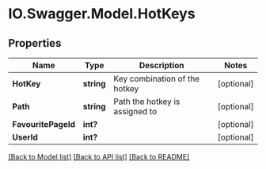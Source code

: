 # IO.Swagger.Model.HotKeys
## Properties

Name | Type | Description | Notes
------------ | ------------- | ------------- | -------------
**HotKey** | **string** | Key combination of the hotkey | [optional] 
**Path** | **string** | Path the hotkey is assigned to | [optional] 
**FavouritePageId** | **int?** |  | [optional] 
**UserId** | **int?** |  | [optional] 

[[Back to Model list]](../README.md#documentation-for-models) [[Back to API list]](../README.md#documentation-for-api-endpoints) [[Back to README]](../README.md)

